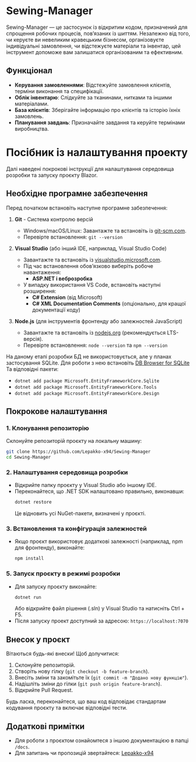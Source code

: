 # Sewing-Manager

Sewing-Manager — це застосунок із відкритим кодом, призначений для спрощення робочих процесів, пов’язаних із шиттям. Незалежно від того, чи керуєте ви невеликим кравецьким бізнесом, організовуєте індивідуальні замовлення, чи відстежуєте матеріали та інвентар, цей інструмент допоможе вам залишатися організованим та ефективним.

## Функціонал

- **Керування замовленнями**: Відстежуйте замовлення клієнтів, терміни виконання та специфікації.
- **Облік інвентарю**: Слідкуйте за тканинами, нитками та іншими матеріалами.
- **База клієнтів**: Зберігайте інформацію про клієнтів та історію їхніх замовлень.
- **Планування завдань**: Призначайте завдання та керуйте термінами виробництва.

# Посібник із налаштування проекту

Далі наведені покрокові інструкції для налаштування середовища розробки та запуску проєкту Blazor.

## Необхідне програмне забезпечення

Перед початком встановіть наступне програмне забезпечення:

1. **Git** - Система контролю версій
   - Windows/macOS/Linux: Завантажте та встановіть із [git-scm.com](https://git-scm.com/downloads).
   - Перевірте встановлення: `git --version`

2. **Visual Studio** (або інший IDE, наприклад, Visual Studio Code)
   - Завантажте та встановіть із [visualstudio.microsoft.com](https://visualstudio.microsoft.com/).
   - Під час встановлення обов’язково виберіть робоче навантаження:
     - **ASP.NET і веброзробка**
   - У випадку використання VS Code, встановіть наступні розширення:
     - **C# Extension** (від Microsoft)
     - **C# XML Documentation Comments** (опціонально, для кращої документації коду)

3. **Node.js** (для інструментів фронтенду або залежностей JavaScript)
   - Завантажте та встановіть із [nodejs.org](https://nodejs.org/) (рекомендується LTS-версія).
   - Перевірте встановлення: `node --version` та `npm --version`

На даному етапі розробки БД не використовується, але у планах застосування SQLite. Для роботи з нею встановіть [DB Browser for SQLite](https://sqlitebrowser.org/)
Та відповідні пакети:
 - `dotnet add package Microsoft.EntityFrameworkCore.Sqlite`
 - `dotnet add package Microsoft.EntityFrameworkCore.Tools`
 - `dotnet add package Microsoft.EntityFrameworkCore.Design`

## Покрокове налаштування

### 1. Клонування репозиторію
Склонуйте репозиторій проєкту на локальну машину:
```bash
git clone https://github.com/Lepakko-x94/Sewing-Manager
cd Sewing-Manager
```

### 2. Налаштування середовища розробки
- Відкрийте папку проєкту у Visual Studio або іншому IDE.
- Переконайтеся, що .NET SDK налаштовано правильно, виконавши:
  ```bash
  dotnet restore
  ```
  Це відновить усі NuGet-пакети, визначені у проєкті.

### 3. Встановлення та конфігурація залежностей
- Якщо проєкт використовує додаткові залежності (наприклад, npm для фронтенду), виконайте:
  ```bash
  npm install
  ```

### 5. Запуск проєкту в режимі розробки
- Для запуску проєкту виконайте:
  ```bash
  dotnet run
  ```
  Або відкрийте файл рішення (.sln) у Visual Studio та натисніть Ctrl + F5.
- Після запуску проект доступний за адресою: `https://localhost:7070`

## Внесок у проєкт

Вітаються будь-які внески! Щоб долучитися:

1. Склонуйте репозиторій.
2. Створіть нову гілку (`git checkout -b feature-branch`).
3. Внесіть зміни та закомітьте їх (`git commit -m "Додано нову функцію"`).
4. Надішліть зміни до гілки (`git push origin feature-branch`).
5. Відкрийте Pull Request.

Будь ласка, переконайтеся, що ваш код відповідає стандартам кодування проєкту та включає відповідні тести.

## Додаткові примітки
- Для роботи з проєктом ознайомтеся з іншою документацією в папці `/docs`.
- Для запитань чи пропозицій звертайтеся: [Lepakko-x94](https://github.com/Lepakko-x94)
